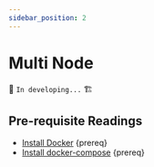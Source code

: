 ```yaml
---
sidebar_position: 2
---
```


# Multi Node

🚧 `In developing...` 🏗
## Pre-requisite Readings

- [Install Docker](https://docs.docker.com/engine/installation/)  {prereq}
- [Install docker-compose](https://docs.docker.com/compose/install/)  {prereq}
